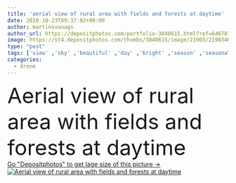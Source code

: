 ```yaml
---
title: 'aerial view of rural area with fields and forests at daytime'
date: 2018-10-23T09:37:02+00:00
author: martinsvanags
author_url: https://depositphotos.com/portfolio-3840615.html?ref=64678756
image: https://st4.depositphotos.com/thumbs/3840615/image/21903/219034668/api_thumb_450.jpg?forcejpeg=true
type: "post"
tags: ['view' ,'sky' ,'beautiful' ,'day' ,'bright' ,'season' ,'seasonal' ,'travel' ,'beauty' ,'meadow' ,'park' ,'scene' ,'nature' ,'fresh' ,'outdoor' ,'rural' ,'sunny' ,'tree' ,'cloud' ,'weather' ,'wildlife' ,'landscape' ,'calm' ,'evening' ,'forest' ,'horizon' ,'wood' ,'stock' ,'scenic' ,'wild' ,'north' ,'fly' ,'country' ,'peaceful' ,'flight' ,'fields' ,'wilderness' ,'chill' ,'aerial' ,'Latvia' ,'even' ,'cleared' ,'drone' ,'aerial view' ,'tv aerial' ,'aerial landscape' ]
categories: 
  - drone
---
```

<div aling="center">
            <font size="60"> Aerial view of rural area with fields and forests at daytime</font>   
</div>
<div>
    <a href='https://st4.depositphotos.com/thumbs/3840615/image/21903/219034668/api_thumb_450.jpg?forcejpeg=true?ref=64678756' target=_blank > Go "Depositphotos" to get lage size of this picture ->
        <img href='https://st4.depositphotos.com/thumbs/3840615/image/21903/219034668/api_thumb_450.jpg?forcejpeg=true?ref=64678756' src='https://st4.depositphotos.com/3840615/21903/i/950/depositphotos_219034668-stock-photo-aerial-view-rural-area-fields.jpg?forcejpeg=true' alt='Aerial view of rural area with fields and forests at daytime' >
    </a>
</div>
